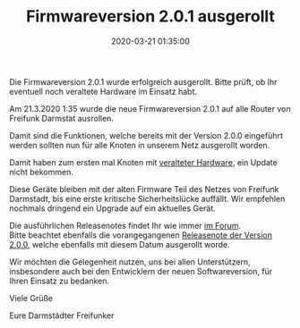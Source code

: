 ﻿---
template: "blog_entry.html"
title: "Firmwareversion 2.0.1 ausgerollt"
date: 2020-03-21 01:35:00
categories: community
---
Die Firmwareversion 2.0.1 wurde erfolgreich ausgerollt. Bitte prüft, ob Ihr eventuell noch veraltete Hardware im Einsatz habt.

<!-- more -->

Am 21.3.2020 1:35 wurde die neue Firmwareversion 2.0.1 auf alle Router von Freifunk Darmstat ausrollen. 


Damit sind die Funktionen, welche bereits mit der Version 2.0.0 eingeführt werden sollten nun für alle Knoten in unserem Netz ausgerollt worden.


Damit haben zum ersten mal Knoten mit [veralteter Hardware](https://darmstadt.freifunk.net/news/2018/05/16/eol-devices.html), ein Update nicht bekommen.


Diese Geräte bleiben mit der alten Firmware Teil des Netzes von Freifunk Darmstadt, bis eine erste kritische Sicherheitslücke auffällt. Wir empfehlen nochmals dringend ein Upgrade auf ein aktuelles Gerät.


Die ausführlichen Releasenotes findet Ihr wie immer [im Forum](https://forum.darmstadt.freifunk.net/t/2-0-1-gluon-v2020-1-1/838).  
Bitte beachtet ebenfalls die vorangegangenen [Releasenote der Version 2.0.0](https://forum.darmstadt.freifunk.net/t/2-0-0-gluon-v2020-1/837), welche ebenfalls mit diesem Datum ausgerollt worde.

Wir möchten die Gelegenheit nutzen, uns bei allen Unterstützern, insbesondere auch bei den Entwicklern der neuen Softwareversion, für Ihren Einsatz zu bedanken.


Viele Grüße

Eure Darmstädter Freifunker

